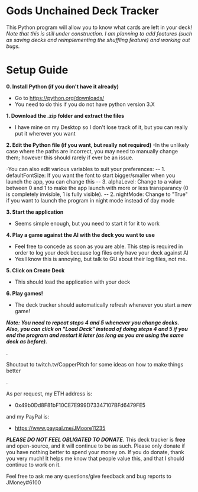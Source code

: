 # Gods Unchained Deck Tracker

This Python program will allow you to know what cards are left in your deck!
*Note that this is still under construction. I am planning to add features (such as saving decks and reimplementing the shuffling feature) and working out bugs.*







# Setup Guide

**0. Install Python (if you don't have it already)**
 - Go to https://python.org/downloads/
 - You need to do this if you do not have python version 3.X

**1. Download the .zip folder and extract the files**
- I have mine on my Desktop so I don't lose track of it, but you can really put it wherever you want

**2. Edit the Python file (if you want, but really not required)**
-In the unlikely case where the paths are incorrect, you may need to manually change them; however this should rarely if ever be an issue.

-You can also edit various variables to suit your preferences:
 -- 1. defaultFontSize: If you want the font to start bigger/smaller when you launch the app, you can change this
 -- 3. alphaLevel: Change to a value between 0 and 1 to make the app launch with more or less transparancy (0 is completely invisible, 1 is fully visible).
 -- 2. nightMode: Change to "True" if you want to launch the program in night mode instead of day mode


**3. Start the application**

 - Seems simple enough, but you need to start it for it to work
 
 **4. Play a game against the AI with the deck you want to use**
 
 - Feel free to concede as soon as you are able. This step is required in order to log your deck because log files only have your deck against AI
 - Yes I know this is annoying, but talk to GU about their log files, not me.
 
 **5. Click on Create Deck**
 
  - This should load the application with your deck
 
 **6. Play games!**
 
 -  The deck tracker should automatically refresh whenever you start a new game!
 
 
 ***Note: You need to repeat steps 4 and 5 whenever you change decks. Also, you can click on "Load Deck" instead of doing steps 4 and 5 if you end the program and restart it later (as long as you are using the same deck as before).***
 
 
 .
 
 Shoutout to twitch.tv/CopperPitch for some ideas on how to make things better
 
 .
 
 As per request, my ETH address is:
  - 0x49b0Dd8F81bF10CE7E999D73347107BFd6479FE5
  
 and my PayPal is:
  - https://www.paypal.me/JMoore11235 
 
 ***PLEASE DO NOT FEEL OBLIGATED TO DONATE***. This deck tracker is **free** and open-source, and it will continue to be as such. Please only donate if you have nothing better to spend your money on. If you do donate, thank you very much! It helps me know that people value this, and that I should continue to work on it.
 
 Feel free to ask me any questions/give feedback and bug reports to JMoney#6100
